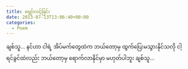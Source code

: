 ```yaml
---
title: မျှော်လင့်ခြင်း
date: 2013-07-13T13:06:40+00:00
categories:
  - Poem
---
```

ချစ်သူ… နင်ဟာ ငါရဲ့ အိပ်မက်တွေထဲက ဘယ်တော့မှ ထွက်ပြေးမသွားနိုင်သလို ငါ့ရင်ခွင်ထဲလည်း ဘယ်တော့မှ ရောက်လာနိုင်မှာ မဟုတ်ပါဘူး ချစ်သူ…
